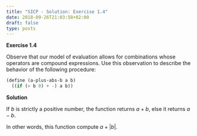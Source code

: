 ```yaml
---
title: "SICP - Solution: Exercise 1.4"
date: 2018-09-26T21:03:58+02:00
draft: false
type: posts
---
```


**Exercise 1.4**

Observe that our model of evaluation allows for combinations whose operators are compound expressions. Use this observation to describe the behavior of the following procedure:

```scheme
(define (a-plus-abs-b a b)
  ((if (> b 0) + -) a b))
```

**Solution**

If $b$ is strictly a positive number, the function returns $a+b$, else it returns $a-b$.

In other words, this function compute ${a+\left|b\right|.}$
